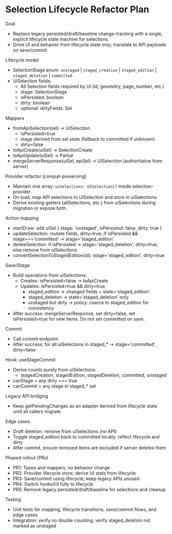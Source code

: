 # Selection Lifecycle Refactor Plan

Goal
- Replace legacy persisted/draft/baseline change-tracking with a single, explicit lifecycle state machine for selections.
- Drive UI and behavior from lifecycle state only; translate to API payloads on save/commit.

Lifecycle model
- SelectionStage enum: `unstaged` | `staged_creation` | `staged_edition` | `staged_deletion` | `committed`
- UISelection fields:
  - All Selection fields required by UI (id, geometry, page_number, etc.)
  - stage: SelectionStage
  - isPersisted: boolean
  - dirty: boolean
  - optional: dirtyFields: Set<string>

Mappers
- fromApiSelection(sel) -> UISelection
  - isPersisted=true
  - stage derived from sel.state (fallback to committed if unknown)
  - dirty=false
- toApiCreate(uiSel) -> SelectionCreate
- toApiUpdate(uiSel) -> Partial<Selection>
- mergeServerResponse(uiSel, apiSel) -> UISelection (authoritative from server)

Provider refactor (compat-preserving)
- Maintain one array: `uiSelections: UISelection[]` inside selection-provider.
- On load, map API selections to UISelection and store in uiSelections.
- Derive existing getters (allSelections, etc.) from uiSelections during migration or expose both.

Action mapping
- startDraw: add uiSel { stage: 'unstaged', isPersisted: false, dirty: true }
- updateSelection: mutate fields, dirty=true; if isPersisted && stage==='committed' -> stage='staged_edition'
- deleteSelection: if isPersisted -> stage='staged_deletion', dirty=true; else remove from uiSelections
- convertSelectionToStagedEdition(id): stage='staged_edition', dirty=true

Save/Stage
- Build operations from uiSelections:
  - Creates: isPersisted=false -> toApiCreate
  - Updates: isPersisted=true && dirty=true
    - staged_edition -> changed fields + state='staged_edition'
    - staged_deletion -> state='staged_deletion' only
    - unstaged but dirty -> policy: coerce to staged_edition for consistency
- After success: mergeServerResponse, set dirty=false, set isPersisted=true for new items. Do not set committed on save.

Commit
- Call commit endpoint.
- After success: for all uiSelections in staged_* -> stage='committed', dirty=false

Hook: useStageCommit
- Derive counts purely from uiSelections:
  - stagedCreation, stagedEdition, stagedDeletion, committed, unstaged
- canStage = any dirty === true
- canCommit = any stage in staged_* set

Legacy API bridging
- Keep getPendingChanges as an adapter derived from lifecycle state until all callers migrate.

Edge cases
- Draft deletion: remove from uiSelections (no API)
- Toggle staged_edition back to committed locally: reflect lifecycle and dirty
- After commit, ensure removed items are excluded if server deletes them

Phased rollout (PRs)
- PR1: Types and mappers; no behavior change
- PR2: Provider lifecycle store; derive UI stats from lifecycle
- PR3: Save/commit using lifecycle; keep legacy APIs unused
- PR4: Switch hooks/UI fully to lifecycle
- PR5: Remove legacy persisted/draft/baseline for selections and cleanup

Testing
- Unit tests for mapping, lifecycle transitions, save/commit flows, and edge cases
- Integration: verify no double counting; verify staged_deletion not marked as unstaged

